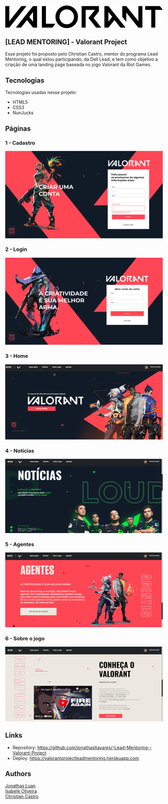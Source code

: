 ![Logo of the project](public/README/valorantLogo.png)


## [LEAD MENTORING] - Valorant Project
Esse projeto foi proposto pelo Christian Castro, mentor do programa Lead Mentoring, o qual estou participando, da Dell Lead, e tem como objetivo a criação de uma landing page baseada no jogo Valorant da Riot Games.


## Tecnologias 

Tecnologias usadas nesse projeto:

* HTML5
* CSS3
* NunJucks

## Páginas  

### 1 - Cadastro

![Homepage image](public/README/cadastro.png)

### 2 - Login

![Homepage image](public/README/login.png)

### 3 - Home

![Homepage image](public/README/home.png)


### 4 - Notícias

![Login](public/README/noticias.png)


### 5 - Agentes

![Sign up](public/README/agentes.png)


### 6 - Sobre o jogo

![Dashboard](public/README/sobre.png)


## Links
  - Repository: https://github.com/jonathasltavares/-Lead-Mentoring--Valorant-Project  
  - Deploy: https://valorantprojectleadmentoring.herokuapp.com

## Authors

  <a href="github.com/jonathasltavares">Jonathas Luan</a>  
  <a href="github.com/IsabeleOliveira">Isabele Oliveira</a>  
  <a href="github.com/CCastro01">Christian Castro</a>  
